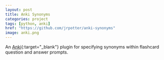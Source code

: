 ```yaml
---
layout: post
title: Anki Synonyms
categories: project
tags: [python, anki]
href: "https://github.com/jrpotter/anki-synonyms"
image: anki.png
---
```


An [Anki](https://apps.ankiweb.net/){:target="_blank"} plugin for specifying
synonyms within flashcard question and answer prompts.
